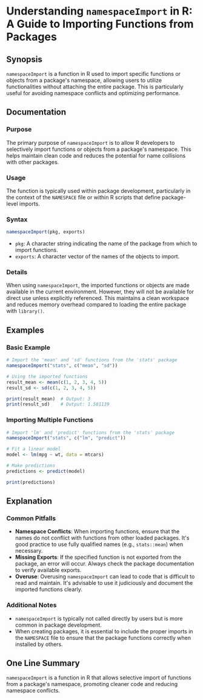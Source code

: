 <!--
Meta Description: # Understanding `namespaceImport` in R: A Guide to Importing Functions from Packages ## Synopsis `namespaceImport` is a function in R used to import s...
Meta Keywords: functions, package, namespaceimport, from, namespace
-->

# Understanding `namespaceImport` in R: A Guide to Importing Functions from Packages

## Synopsis
`namespaceImport` is a function in R used to import specific functions or objects from a package's namespace, allowing users to utilize functionalities without attaching the entire package. This is particularly useful for avoiding namespace conflicts and optimizing performance.

## Documentation

### Purpose
The primary purpose of `namespaceImport` is to allow R developers to selectively import functions or objects from a package's namespace. This helps maintain clean code and reduces the potential for name collisions with other packages.

### Usage
The function is typically used within package development, particularly in the context of the `NAMESPACE` file or within R scripts that define package-level imports.

### Syntax
```R
namespaceImport(pkg, exports)
```

- `pkg`: A character string indicating the name of the package from which to import functions.
- `exports`: A character vector of the names of the objects to import.

### Details
When using `namespaceImport`, the imported functions or objects are made available in the current environment. However, they will not be available for direct use unless explicitly referenced. This maintains a clean workspace and reduces memory overhead compared to loading the entire package with `library()`.

## Examples

### Basic Example
```R
# Import the 'mean' and 'sd' functions from the 'stats' package
namespaceImport("stats", c("mean", "sd"))

# Using the imported functions
result_mean <- mean(c(1, 2, 3, 4, 5))
result_sd <- sd(c(1, 2, 3, 4, 5))

print(result_mean)  # Output: 3
print(result_sd)    # Output: 1.581139
```

### Importing Multiple Functions
```R
# Import 'lm' and 'predict' functions from the 'stats' package
namespaceImport("stats", c("lm", "predict"))

# Fit a linear model
model <- lm(mpg ~ wt, data = mtcars)

# Make predictions
predictions <- predict(model)

print(predictions)
```

## Explanation

### Common Pitfalls
- **Namespace Conflicts**: When importing functions, ensure that the names do not conflict with functions from other loaded packages. It's good practice to use fully qualified names (e.g., `stats::mean`) when necessary.
- **Missing Exports**: If the specified function is not exported from the package, an error will occur. Always check the package documentation to verify available exports.
- **Overuse**: Overusing `namespaceImport` can lead to code that is difficult to read and maintain. It's advisable to use it judiciously and document the imported functions clearly.

### Additional Notes
- `namespaceImport` is typically not called directly by users but is more common in package development.
- When creating packages, it is essential to include the proper imports in the `NAMESPACE` file to ensure that the package functions correctly when installed by others.

## One Line Summary
`namespaceImport` is a function in R that allows selective import of functions from a package's namespace, promoting cleaner code and reducing namespace conflicts.